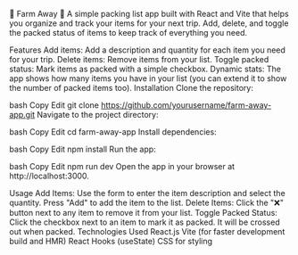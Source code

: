 🌴 Farm Away 💼
A simple packing list app built with React and Vite that helps you organize and track your items for your next trip. Add, delete, and toggle the packed status of items to keep track of everything you need.

Features
Add items: Add a description and quantity for each item you need for your trip.
Delete items: Remove items from your list.
Toggle packed status: Mark items as packed with a simple checkbox.
Dynamic stats: The app shows how many items you have in your list (you can extend it to show the number of packed items too).
Installation
Clone the repository:

bash
Copy
Edit
git clone https://github.com/yourusername/farm-away-app.git
Navigate to the project directory:

bash
Copy
Edit
cd farm-away-app
Install dependencies:

bash
Copy
Edit
npm install
Run the app:

bash
Copy
Edit
npm run dev
Open the app in your browser at http://localhost:3000.

Usage
Add Items: Use the form to enter the item description and select the quantity. Press "Add" to add the item to the list.
Delete Items: Click the "❌" button next to any item to remove it from your list.
Toggle Packed Status: Click the checkbox next to an item to mark it as packed. It will be crossed out when packed.
Technologies Used
React.js
Vite (for faster development build and HMR)
React Hooks (useState)
CSS for styling
